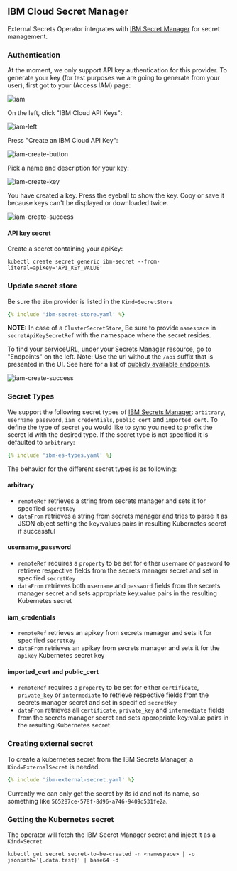 ## IBM Cloud Secret Manager

External Secrets Operator integrates with [IBM Secret Manager](https://www.ibm.com/cloud/secrets-manager) for secret management.

### Authentication

At the moment, we only support API key authentication for this provider. To generate your key (for test purposes we are going to generate from your user), first got to your (Access IAM) page:

![iam](./pictures/screenshot_api_keys_iam.png)

On the left, click "IBM Cloud API Keys":

![iam-left](./pictures/screenshot_api_keys_iam_left.png)

Press "Create an IBM Cloud API Key":

![iam-create-button](./pictures/screenshot_api_keys_create_button.png)

Pick a name and description for your key:

![iam-create-key](./pictures/screenshot_api_keys_create.png)

You have created a key. Press the eyeball to show the key. Copy or save it because keys can't be displayed or downloaded twice.

![iam-create-success](./pictures/screenshot_api_keys_create_successful.png)



#### API key secret

Create a secret containing your apiKey:

```shell
kubectl create secret generic ibm-secret --from-literal=apiKey='API_KEY_VALUE'
```

### Update secret store
Be sure the `ibm` provider is listed in the `Kind=SecretStore`

```yaml
{% include 'ibm-secret-store.yaml' %}
```
**NOTE:** In case of a `ClusterSecretStore`, Be sure to provide `namespace` in `secretApiKeySecretRef` with the namespace where the secret resides.

To find your serviceURL, under your Secrets Manager resource, go to "Endpoints" on the left.
Note: Use the url without the `/api` suffix that is presented in the UI.
See here for a list of [publicly available endpoints](https://cloud.ibm.com/apidocs/secrets-manager#getting-started-endpoints).

![iam-create-success](./pictures/screenshot_service_url.png)

### Secret Types
We support the following secret types of [IBM Secrets Manager](https://cloud.ibm.com/apidocs/secrets-manager): `arbitrary`, `username_password`, `iam_credentials`, `public_cert` and `imported_cert`. To define the type of secret you would like to sync you need to prefix the secret id with the desired type. If the secret type is not specified it is defaulted to `arbitrary`:

```yaml
{% include 'ibm-es-types.yaml' %}

```

The behavior for the different secret types is as following:

#### arbitrary

* `remoteRef` retrieves a string from secrets manager and sets it for specified `secretKey`
* `dataFrom` retrieves a string from secrets manager and tries to parse it as JSON object setting the key:values pairs in resulting Kubernetes secret if successful

#### username_password
* `remoteRef` requires a `property` to be set for either `username` or `password` to retrieve respective fields from the secrets manager secret and set in specified `secretKey`
* `dataFrom` retrieves both `username` and `password` fields from the secrets manager secret and sets appropriate key:value pairs in the resulting Kubernetes secret

#### iam_credentials
* `remoteRef` retrieves an apikey from secrets manager and sets it for specified `secretKey`
* `dataFrom` retrieves an apikey from secrets manager and sets it for the `apikey` Kubernetes secret key

#### imported_cert and public_cert
* `remoteRef` requires a `property` to be set for either `certificate`, `private_key` or `intermediate` to retrieve respective fields from the secrets manager secret and set in specified `secretKey`
* `dataFrom` retrieves all `certificate`, `private_key` and `intermediate` fields from the secrets manager secret and sets appropriate key:value pairs in the resulting Kubernetes secret


### Creating external secret

To create a kubernetes secret from the IBM Secrets Manager, a `Kind=ExternalSecret` is needed.

```yaml
{% include 'ibm-external-secret.yaml' %}
```

Currently we can only get the secret by its id and not its name, so something like `565287ce-578f-8d96-a746-9409d531fe2a`.

### Getting the Kubernetes secret
The operator will fetch the IBM Secret Manager secret and inject it as a `Kind=Secret`
```
kubectl get secret secret-to-be-created -n <namespace> | -o jsonpath='{.data.test}' | base64 -d
```
